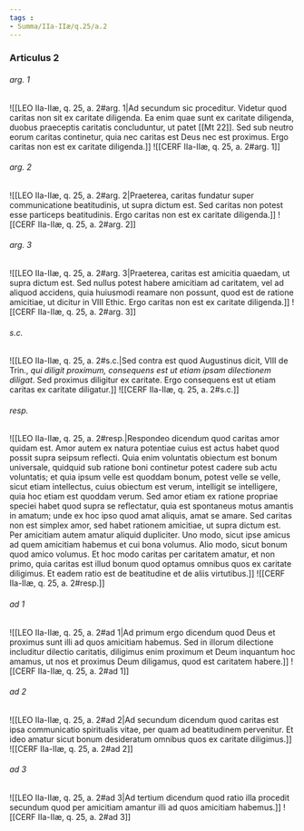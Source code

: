 ```yaml
---
tags : 
- Summa/IIa-IIæ/q.25/a.2
---
```


### Articulus 2

###### arg. 1
![[LEO IIa-IIæ, q. 25, a. 2#arg. 1|Ad secundum sic proceditur. Videtur quod caritas non sit ex caritate diligenda. Ea enim quae sunt ex caritate diligenda, duobus praeceptis caritatis concluduntur, ut patet [[Mt 22]]. Sed sub neutro eorum caritas continetur, quia nec caritas est Deus nec est proximus. Ergo caritas non est ex caritate diligenda.]]
![[CERF IIa-IIæ, q. 25, a. 2#arg. 1]]

###### arg. 2
![[LEO IIa-IIæ, q. 25, a. 2#arg. 2|Praeterea, caritas fundatur super communicatione beatitudinis, ut supra dictum est. Sed caritas non potest esse particeps beatitudinis. Ergo caritas non est ex caritate diligenda.]]
![[CERF IIa-IIæ, q. 25, a. 2#arg. 2]]

###### arg. 3
![[LEO IIa-IIæ, q. 25, a. 2#arg. 3|Praeterea, caritas est amicitia quaedam, ut supra dictum est. Sed nullus potest habere amicitiam ad caritatem, vel ad aliquod accidens, quia huiusmodi reamare non possunt, quod est de ratione amicitiae, ut dicitur in VIII Ethic. Ergo caritas non est ex caritate diligenda.]]
![[CERF IIa-IIæ, q. 25, a. 2#arg. 3]]

###### s.c.
![[LEO IIa-IIæ, q. 25, a. 2#s.c.|Sed contra est quod Augustinus dicit, VIII de Trin., *qui diligit proximum, consequens est ut etiam ipsam dilectionem diligat*. Sed proximus diligitur ex caritate. Ergo consequens est ut etiam caritas ex caritate diligatur.]]
![[CERF IIa-IIæ, q. 25, a. 2#s.c.]]

###### resp.
![[LEO IIa-IIæ, q. 25, a. 2#resp.|Respondeo dicendum quod caritas amor quidam est. Amor autem ex natura potentiae cuius est actus habet quod possit supra seipsum reflecti. Quia enim voluntatis obiectum est bonum universale, quidquid sub ratione boni continetur potest cadere sub actu voluntatis; et quia ipsum velle est quoddam bonum, potest velle se velle, sicut etiam intellectus, cuius obiectum est verum, intelligit se intelligere, quia hoc etiam est quoddam verum. Sed amor etiam ex ratione propriae speciei habet quod supra se reflectatur, quia est spontaneus motus amantis in amatum; unde ex hoc ipso quod amat aliquis, amat se amare. Sed caritas non est simplex amor, sed habet rationem amicitiae, ut supra dictum est. Per amicitiam autem amatur aliquid dupliciter. Uno modo, sicut ipse amicus ad quem amicitiam habemus et cui bona volumus. Alio modo, sicut bonum quod amico volumus. Et hoc modo caritas per caritatem amatur, et non primo, quia caritas est illud bonum quod optamus omnibus quos ex caritate diligimus. Et eadem ratio est de beatitudine et de aliis virtutibus.]]
![[CERF IIa-IIæ, q. 25, a. 2#resp.]]

###### ad 1
![[LEO IIa-IIæ, q. 25, a. 2#ad 1|Ad primum ergo dicendum quod Deus et proximus sunt illi ad quos amicitiam habemus. Sed in illorum dilectione includitur dilectio caritatis, diligimus enim proximum et Deum inquantum hoc amamus, ut nos et proximus Deum diligamus, quod est caritatem habere.]]
![[CERF IIa-IIæ, q. 25, a. 2#ad 1]]

###### ad 2
![[LEO IIa-IIæ, q. 25, a. 2#ad 2|Ad secundum dicendum quod caritas est ipsa communicatio spiritualis vitae, per quam ad beatitudinem pervenitur. Et ideo amatur sicut bonum desideratum omnibus quos ex caritate diligimus.]]
![[CERF IIa-IIæ, q. 25, a. 2#ad 2]]

###### ad 3
![[LEO IIa-IIæ, q. 25, a. 2#ad 3|Ad tertium dicendum quod ratio illa procedit secundum quod per amicitiam amantur illi ad quos amicitiam habemus.]]
![[CERF IIa-IIæ, q. 25, a. 2#ad 3]]

